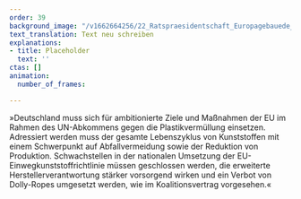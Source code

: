 ```yaml
---
order: 39
background_image: "/v1662664256/22_Ratspraesidentschaft_Europagebauede_jolan-wathelet-unsplash_cozefo_g8dbob.jpg"
text_translation: Text neu schreiben
explanations:
- title: Placeholder
  text: ''
ctas: []
animation:
  number_of_frames: 

---
```

»Deutschland muss sich für ambitionierte Ziele und Maßnahmen der EU im Rahmen des UN-Abkommens gegen die Plastikvermüllung einsetzen. Adressiert werden muss der gesamte Lebenszyklus von Kunststoffen mit einem Schwerpunkt auf Abfallvermeidung sowie der Reduktion von Produktion.  Schwachstellen in der nationalen Umsetzung der EU-Einwegkunststoffrichtlinie müssen geschlossen werden, die erweiterte Herstellerverantwortung stärker vorsorgend wirken und ein Verbot von Dolly-Ropes umgesetzt werden, wie im Koalitionsvertrag vorgesehen.«